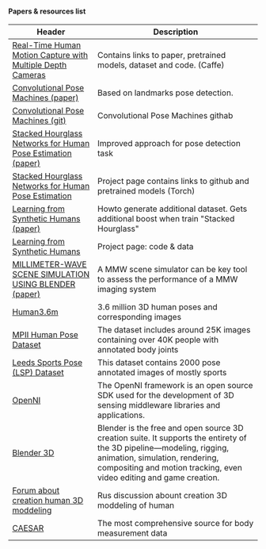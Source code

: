 #### Papers & resources list
 Header | Description 
 -------|-------------
[Real-Time Human Motion Capture with Multiple Depth Cameras](http://www.cs.ubc.ca/~shafaei/homepage/projects/crv16.php) | Contains links to  paper, pretrained models, dataset and code. (Caffe)
[Convolutional Pose Machines (paper)](https://arxiv.org/pdf/1602.00134.pdf) | Based on landmarks pose detection.
[Convolutional Pose Machines (git)](https://github.com/CMU-Perceptual-Computing-Lab/convolutional-pose-machines-release) | Convolutional Pose Machines githab
[Stacked Hourglass Networks for Human Pose Estimation (paper)](https://arxiv.org/pdf/1603.06937.pdf) | Improved approach for pose detection task 
[Stacked Hourglass Networks for Human Pose Estimation](http://www-personal.umich.edu/~alnewell/pose/) | Project page contains links to github and pretrained models (Torch)
[Learning from Synthetic Humans (paper)](https://arxiv.org/pdf/1701.01370.pdf) |  Howto generate additional dataset. Gets additional boost when train "Stacked Hourglass"
[Learning from Synthetic Humans](http://www.di.ens.fr/willow/research/surreal/) | Project page: code & data
[MILLIMETER-WAVE SCENE SIMULATION USING BLENDER (paper)](https://www.researchgate.net/publication/267380917_MILLIMETER-WAVE_SCENE_SIMULATION_USING_BLENDER) | A MMW scene simulator can be key tool to assess the performance of a MMW imaging system
[Human3.6m](http://vision.imar.ro/human3.6m/description.php) | 3.6 million 3D human poses and corresponding images
[MPII Human Pose Dataset](http://human-pose.mpi-inf.mpg.de/) | The dataset includes around 25K images containing over 40K people with annotated body joints
[Leeds Sports Pose (LSP) Dataset](http://www.comp.leeds.ac.uk/mat4saj/lsp.html) | This dataset contains 2000 pose annotated images of mostly sports
[OpenNI](http://www.openni.ru/index.html) | The OpenNI framework is an open source SDK used for the development of 3D sensing middleware libraries and applications.
[Blender 3D](https://www.blender.org/) | Blender is the free and open source 3D creation suite. It supports the entirety of the 3D pipeline—modeling, rigging, animation, simulation, rendering, compositing and motion tracking, even video editing and game creation.
[Forum about creation human 3D moddeling](http://render.ru/xen/threads/parametricheskaja-model-cheloveka.147168/) | Rus discussion abount creation 3D moddeling of human
[CAESAR](http://store.sae.org/caesar/) | The most comprehensive source for body measurement data
